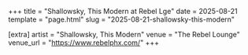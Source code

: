 +++
title = "Shallowsky, This Modern at Rebel Lge"
date = 2025-08-21
template = "page.html"
slug = "2025-08-21-shallowsky-this-modern"

[extra]
artist = "Shallowsky, This Modern"
venue = "The Rebel Lounge"
venue_url = "https://www.rebelphx.com/"
+++
